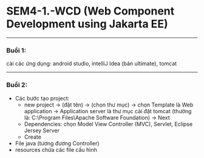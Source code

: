 # SEM4-1.-WCD (Web Component Development using Jakarta EE)

---
### Buổi 1:
cài các ứng dụng: android studio, intelliJ Idea (bản ultimate), tomcat

---
### Buổi 2:
- Các bước tạo project:
    - new project -> (đặt tên) -> (chọn thư mục) -> chọn Template là Web application -> Application server là thư mục cài đặt tomcat (thường là: C:\Program Files\Apache Software Foundation) -> Next
    - Dependencies: chọn Model View Controller (MVC), Servlet, Eclipse Jersey Server
    - Create
- File java (tương đương Controller)
- resources chứa các file cấu hình